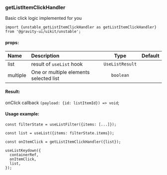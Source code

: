 ### getListItemClickHandler

Basic click logic implemented for you

```tsx
import {unstable_getListItemClickHandler as getListItemClickHandler} from '@gravity-ui/uikit/unstable';
```

#### props:

| Name     | Description                            |      Type       | Default |
| :------- | :------------------------------------- | :-------------: | :-----: |
| list     | result of `useList` hook               | `UseListResult` |         |
| multiple | One or multiple elements selected list |    `boolean`    |         |

#### Result:

onClick callback `(payload: {id: listItemId}) => void`;

#### Usage example:

```tsx
const filterState = useListFilter({items: [...]});

const list = useList({items: filterState.items});

const onItemClick = getListItemClickHandler({list});

useListKeydown({
  containerRef,
  onItemClick,
  list,
});
```
